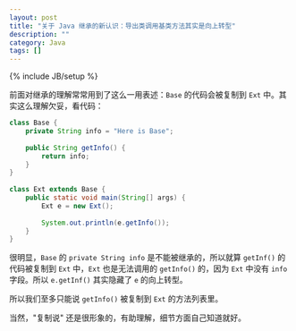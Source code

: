 ```yaml
---
layout: post
title: "关于 Java 继承的新认识：导出类调用基类方法其实是向上转型"
description: ""
category: Java
tags: []
---
```

{% include JB/setup %}

前面对继承的理解常常用到了这么一用表述：`Base` 的代码会被复制到 `Ext` 中。其实这么理解欠妥，看代码：

```java
class Base {  
    private String info = "Here is Base";  
      
    public String getInfo() {  
        return info;  
    }  
}  
  
class Ext extends Base {  
    public static void main(String[] args) {  
        Ext e = new Ext();  
          
        System.out.println(e.getInfo());  
    }  
} 
```

很明显，`Base` 的 `private String info` 是不能被继承的，所以就算 `getInf()` 的代码被复制到 `Ext` 中，`Ext` 也是无法调用的 `getInfo()` 的，因为 `Ext` 中没有 `info` 字段。所以 `e.getInf()` 其实隐藏了 `e` 的向上转型。  

所以我们至多只能说 `getInfo()` 被复制到 `Ext` 的方法列表里。  

当然，"复制说" 还是很形象的，有助理解，细节方面自己知道就好。  